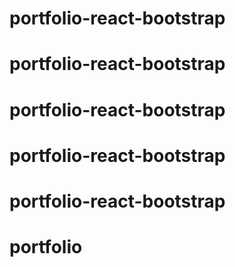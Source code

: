 # portfolio-react-bootstrap
# portfolio-react-bootstrap
# portfolio-react-bootstrap
# portfolio-react-bootstrap
# portfolio-react-bootstrap
# portfolio
